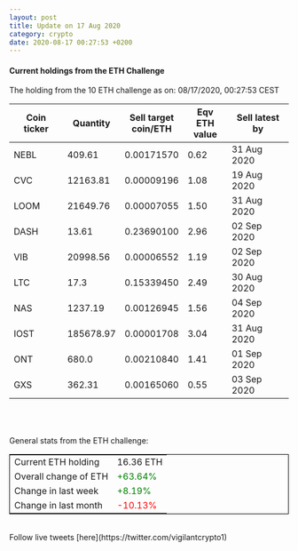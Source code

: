 ```yaml
---
layout: post
title: Update on 17 Aug 2020
category: crypto
date: 2020-08-17 00:27:53 +0200
---
```

<!-- Global site tag (gtag.js) - Google Analytics -->
<script async src="https://www.googletagmanager.com/gtag/js?id=UA-103831149-5"></script>
<script>
  window.dataLayer = window.dataLayer || [];
  function gtag(){dataLayer.push(arguments);}
  gtag('js', new Date());

  gtag('config', 'UA-103831149-5');
</script>


#### Current holdings from the ETH Challenge

The holding from the 10 ETH challenge as on: 08/17/2020, 00:27:53 CEST

|Coin ticker|Quantity|Sell target<br>coin/ETH|Eqv ETH<br>value|Sell latest by|
|-----------|--------|-----------|-----------|--------------|
NEBL|409.61|  0.00171570|0.62|31 Aug 2020|
CVC|12163.81|  0.00009196|1.08|19 Aug 2020|
LOOM|21649.76|  0.00007055|1.50|31 Aug 2020|
DASH|13.61|  0.23690100|2.96|02 Sep 2020|
VIB|20998.56|  0.00006552|1.19|02 Sep 2020|
LTC|17.3|  0.15339450|2.49|30 Aug 2020|
NAS|1237.19|  0.00126945|1.56|04 Sep 2020|
IOST|185678.97|  0.00001708|3.04|31 Aug 2020|
ONT|680.0|  0.00210840|1.41|01 Sep 2020|
GXS|362.31|  0.00165060|0.55|03 Sep 2020|

<br>
<br>
<br>
General stats from the ETH challenge:

<table style="border:1px solid black;margin-left:auto;margin-right:auto;">
	<tbody>
	<tr>
		<td>Current ETH holding</td>
		<td>     16.36 ETH</td>
	</tr>
	<tr>
		<td>Overall change of ETH</td>
		<td><font color="green">+63.64%</font></td>
	</tr>
	<tr>
		<td>Change in last week</td>
		<td><font color="green">+8.19%</font></td>
	</tr>
	<tr>
		<td>Change in last month</td>
		<td><font color="red">-10.13%</font></td>
	</tr>
	</tbody>
</table>

<br>
Follow live tweets [here](https://twitter.com/vigilantcrypto1)
<br>
<br>